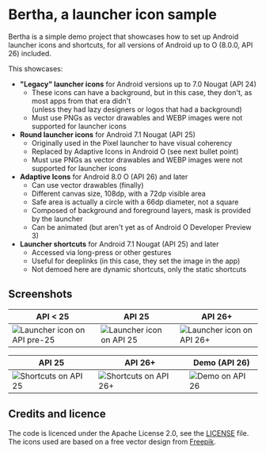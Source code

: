 # Bertha, a launcher icon sample
Bertha is a simple demo project that showcases how to set up Android launcher icons and shortcuts, for all versions of Android up to O (8.0.0, API 26) included.

This showcases:
 * **"Legacy" launcher icons** for Android versions up to 7.0 Nougat (API 24)
    * These icons can have a background, but in this case, they don't, as most apps from that era didn't<br/>
      (unless they had lazy designers or logos that had a background)
    * Must use PNGs as vector drawables and WEBP images were not supported for launcher icons
 * **Round launcher icons** for Android 7.1 Nougat (API 25)
    * Originally used in the Pixel launcher to have visual coherency
    * Replaced by Adaptive Icons in Android O (see next bullet point)                        
    * Must use PNGs as vector drawables and WEBP images were not supported for launcher icons
 * **Adaptive Icons** for Android 8.0 O (API 26) and later
    * Can use vector drawables (finally)
    * Different canvas size, 108dp, with a 72dp visible area
    * Safe area is actually a circle with a 66dp diameter, not a square
    * Composed of background and foreground layers, mask is provided by the launcher
    * Can be animated (but aren't yet as of Android O Developer Preview 3)
 * **Launcher shortcuts** for Android 7.1 Nougat (API 25) and later
    * Accessed via long-press or other gestures
    * Useful for deeplinks (in this case, they set the image in the app)
    * Not demoed here are dynamic shortcuts, only the static shortcuts

## Screenshots

 API < 25 | API 25 | API 26+
 --- | --- | ---
 ![Launcher icon on API pre-25](screenshots/android-23.png) | ![Launcher icon on API 25](screenshots/android-25-round.png) | ![Launcher icon on API 26+](screenshots/android-26-adaptive.png)

 API 25 | API 26+ | Demo (API 26)
 --- | --- | ---
 ![Shortcuts on API 25](screenshots/android-25-shortcuts.png) | ![Shortcuts on API 26+](screenshots/android-26-shortcuts.png) | ![Demo on API 26](screenshots/android-26-shortcuts-demo.gif)

## Credits and licence

The code is licenced under the Apache License 2.0, see the [LICENSE](LICENSE) file. The icons used are based on a free vector design from [Freepik](http://www.freepik.com/free-vector/fruit-background-design_1072729.htm).
